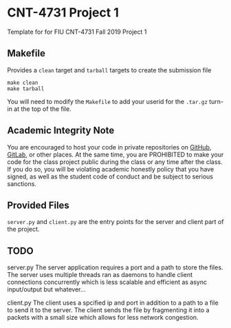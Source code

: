 # CNT-4731 Project 1

Template for for FIU CNT-4731 Fall 2019 Project 1

## Makefile

Provides a `clean` target and `tarball` targets to create the submission file

    make clean
    make tarball

You will need to modify the `Makefile` to add your userid for the `.tar.gz` turn-in at the top of the file.

## Academic Integrity Note

You are encouraged to host your code in private repositories on [GitHub](https://github.com/), [GitLab](https://gitlab.com), or other places.  At the same time, you are PROHIBITED to make your code for the class project public during the class or any time after the class.  If you do so, you will be violating academic honestly policy that you have signed, as well as the student code of conduct and be subject to serious sanctions.

## Provided Files

`server.py` and `client.py` are the entry points for the server and client part of the project.

## TODO

server.py
The server application requires a port and a path to store the files. The server uses 
multiple threads ran as daemons to handle client connections concurrently which is less scalable
and efficient as async input/output but whatever...  


client.py
The client uses a spcified ip and port in addition to a path to a file to send it to the server. The client sends the file
by fragmenting it into a packets with a small size which allows for less network congestion.

